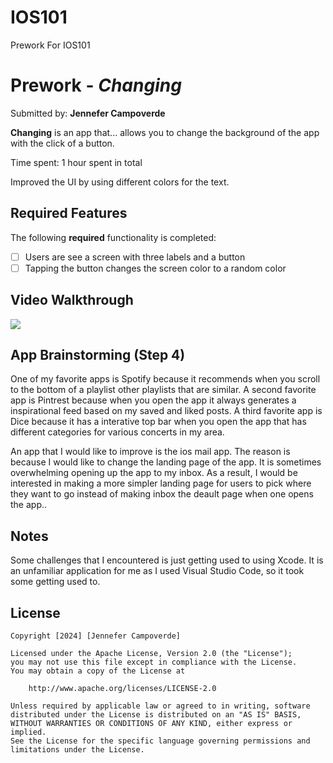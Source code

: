 # IOS101
Prework For IOS101
# Prework - *Changing*

Submitted by: **Jennefer Campoverde**

**Changing** is an app that... allows you to change the background of the app with the click of a button. 

Time spent: 1 hour spent in total

Improved the UI by using different colors for the text.

## Required Features

The following **required** functionality is completed:

- [ ] Users are see a screen with three labels and a button
- [ ] Tapping the button changes the screen color to a random color
 
## Video Walkthrough

<div>
    <a href="https://www.loom.com/share/dcdeb2dd126049cc83a6b21638be3be1">
    </a>
    <a href="https://www.loom.com/share/dcdeb2dd126049cc83a6b21638be3be1">
      <img style="max-width:300px;" src="https://cdn.loom.com/sessions/thumbnails/dcdeb2dd126049cc83a6b21638be3be1-with-play.gif">
    </a>
  </div>

## App Brainstorming (Step 4)

One of my favorite apps is Spotify because it recommends when you scroll to the bottom of a playlist other playlists that are similar. 
A second favorite app is Pintrest because when you open the app it always generates a inspirational feed based on my saved and liked posts.
A third favorite app is Dice because it has a interative top bar when you open the app that has different categories for various concerts in my area.

An app that I would like to improve is the ios mail app. The reason is because I would like to change the landing page of the app. It is sometimes overwhelming opening up the app to my inbox. As a result, I would be interested in making a more simpler landing page for users to pick where they want to go instead of making inbox the deault page when one opens the app.. 

## Notes

Some challenges that I encountered is just getting used to using Xcode. It is an unfamiliar application for me as I used Visual Studio Code, so it took some getting used to.

## License

    Copyright [2024] [Jennefer Campoverde]

    Licensed under the Apache License, Version 2.0 (the "License");
    you may not use this file except in compliance with the License.
    You may obtain a copy of the License at

        http://www.apache.org/licenses/LICENSE-2.0

    Unless required by applicable law or agreed to in writing, software
    distributed under the License is distributed on an "AS IS" BASIS,
    WITHOUT WARRANTIES OR CONDITIONS OF ANY KIND, either express or implied.
    See the License for the specific language governing permissions and
    limitations under the License.
